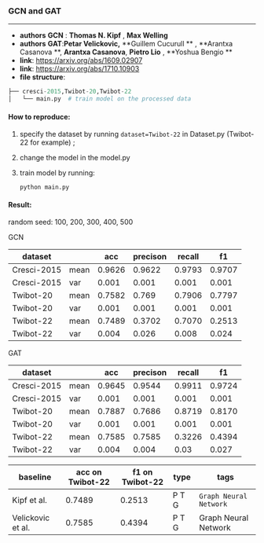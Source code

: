 

### GCN and GAT

---

- **authors** **GCN** : **Thomas N. Kipf** , **Max Welling**
-  **authors** **GAT**:**Petar Velickovic,**  **Guillem Cucurull ** ,  **Arantxa Casanova **, **Arantxa Casanova**, **Pietro Lio**  , **Yoshua Bengio **
- **link**: https://arxiv.org/abs/1609.02907
- **link**: https://arxiv.org/abs/1710.10903
- **file structure**: 

```python
├── cresci-2015,Twibot-20,Twibot-22
│   └── main.py  # train model on the processed data
```

#### How to reproduce:

1. specify the dataset by running `dataset=Twibot-22` in Dataset.py (Twibot-22 for example) ;

2. change the model in the model.py

3. train model by running:

   `python main.py `

   



#### Result:

random seed: 100, 200, 300, 400, 500

GCN

| dataset     |      | acc    | precison | recall | f1     |
| ----------- | ---- | ------ | -------- | ------ | ------ |
| Cresci-2015 | mean | 0.9626 | 0.9622   | 0.9793 | 0.9707 |
| Cresci-2015 | var  | 0.001  | 0.001    | 0.001  | 0.001  |
| Twibot-20   | mean | 0.7582 | 0.769    | 0.7906 | 0.7797 |
| Twibot-20   | var  | 0.001  | 0.001    | 0.001  | 0.001  |
| Twibot-22   | mean | 0.7489 | 0.3702   | 0.7070 | 0.2513 |
| Twibot-22   | var  | 0.004  | 0.026    | 0.008  | 0.024  |

GAT

| dataset     |      | acc    | precison | recall | f1     |
| ----------- | :--- | ------ | -------- | ------ | ------ |
| Cresci-2015 | mean | 0.9645 | 0.9544   | 0.9911 | 0.9724 |
| Cresci-2015 | var  | 0.001  | 0.001    | 0.001  | 0.001  |
| Twibot-20   | mean | 0.7887 | 0.7686   | 0.8719 | 0.8170 |
| Twibot-20   | var  | 0.001  | 0.001    | 0.001  | 0.001  |
| Twibot-22   | mean | 0.7585 | 0.7585   | 0.3226 | 0.4394 |
| Twibot-22   | var  | 0.004  | 0.004    | 0.03   | 0.027  |

| baseline          | acc on Twibot-22 | f1 on Twibot-22 | type  | tags                   |
| ----------------- | ---------------- | --------------- | ----- | ---------------------- |
| Kipf et al.       | 0.7489           | 0.2513          | P T G | `Graph Neural Network` |
| Velickovic et al. | 0.7585           | 0.4394          | P T G | Graph Neural Network   |

